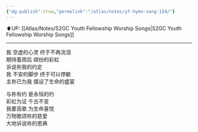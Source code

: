 ```yaml
---
{"dg-publish":true,"permalink":"/atlas/notes/yf-hymn-song-154/"}
---
```


⬆️UP: [[Atlas/Notes/S2GC Youth Fellowship Worship Songs\|S2GC Youth Fellowship Worship Songs]]

---

我 空虚的心灵 终于不再流泪  
期待着雨后 缤纷的彩虹  
诉说祢我的约定  
我 不安的脚步 终于可以停歇  
主祢已为我 摆设了生命的盛宴

与祢有约 是永恒的约  
彩虹为证 千古不变  
我要高歌 为生命喜悦  
万物歌颂祢的慈爱  
大地诉说祢的恩典